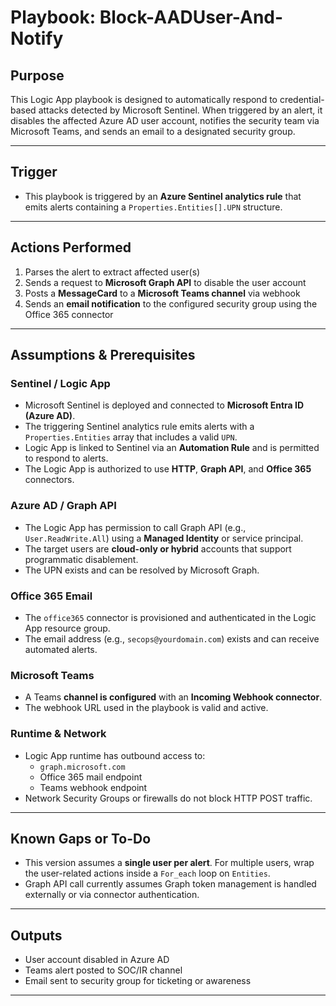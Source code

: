 
# Playbook: Block-AADUser-And-Notify

##  Purpose
This Logic App playbook is designed to automatically respond to credential-based attacks detected by Microsoft Sentinel. When triggered by an alert, it disables the affected Azure AD user account, notifies the security team via Microsoft Teams, and sends an email to a designated security group.

---

##  Trigger
- This playbook is triggered by an **Azure Sentinel analytics rule** that emits alerts containing a `Properties.Entities[].UPN` structure.

---

##  Actions Performed
1. Parses the alert to extract affected user(s)
2. Sends a request to **Microsoft Graph API** to disable the user account
3. Posts a **MessageCard** to a **Microsoft Teams channel** via webhook
4. Sends an **email notification** to the configured security group using the Office 365 connector

---

##  Assumptions & Prerequisites

### Sentinel / Logic App
- Microsoft Sentinel is deployed and connected to **Microsoft Entra ID (Azure AD)**.
- The triggering Sentinel analytics rule emits alerts with a `Properties.Entities` array that includes a valid `UPN`.
- Logic App is linked to Sentinel via an **Automation Rule** and is permitted to respond to alerts.
- The Logic App is authorized to use **HTTP**, **Graph API**, and **Office 365** connectors.

### Azure AD / Graph API
- The Logic App has permission to call Graph API (e.g., `User.ReadWrite.All`) using a **Managed Identity** or service principal.
- The target users are **cloud-only or hybrid** accounts that support programmatic disablement.
- The UPN exists and can be resolved by Microsoft Graph.

### Office 365 Email
- The `office365` connector is provisioned and authenticated in the Logic App resource group.
- The email address (e.g., `secops@yourdomain.com`) exists and can receive automated alerts.

### Microsoft Teams
- A Teams **channel is configured** with an **Incoming Webhook connector**.
- The webhook URL used in the playbook is valid and active.

### Runtime & Network
- Logic App runtime has outbound access to:
  - `graph.microsoft.com`
  - Office 365 mail endpoint
  - Teams webhook endpoint
- Network Security Groups or firewalls do not block HTTP POST traffic.

---

##  Known Gaps or To-Do
- This version assumes a **single user per alert**. For multiple users, wrap the user-related actions inside a `For_each` loop on `Entities`.
- Graph API call currently assumes Graph token management is handled externally or via connector authentication.

---

##  Outputs
- User account disabled in Azure AD
- Teams alert posted to SOC/IR channel
- Email sent to security group for ticketing or awareness

---
